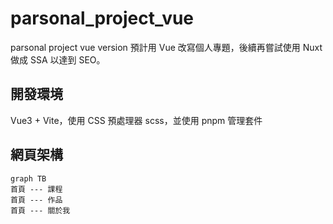 # parsonal_project_vue

parsonal project vue version
預計用 Vue 改寫個人專題，後續再嘗試使用 Nuxt 做成 SSA 以達到 SEO。

## 開發環境

Vue3 + Vite，使用 CSS 預處理器 scss，並使用 pnpm 管理套件

## 網頁架構

```mermaid
graph TB
首頁 --- 課程
首頁 --- 作品
首頁 --- 關於我
```
